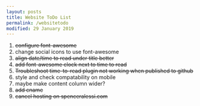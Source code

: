 ```yaml
---
layout: posts
title: Website ToDo List
permalink: /websitetodo
modified: 29 January 2019
---
```

1. ~~configure font-awesome~~
2. change social icons to use font-awesome
3. ~~align date/time to read under title better~~
4. ~~add font-awesome clock next to time to read~~
5. ~~Troubleshoot time-to-read plugin not working when published to github~~
6. style and check compatability on mobile
7. maybe make content column wider?
8. ~~add cname~~
9. ~~cancel hosting on spenceralessi.com~~